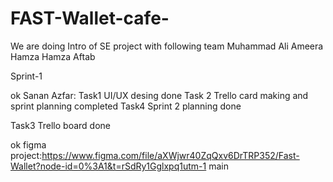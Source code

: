# FAST-Wallet-cafe-

We are doing Intro of SE project with following team
Muhammad Ali
Ameera Hamza
Hamza Aftab

Sprint-1

ok
Sanan Azfar: Task1 UI/UX desing done
Task 2 
Trello card making and sprint planning completed
Task4
Sprint 2 planning done

Task3
Trello board done

ok
figma project:https://www.figma.com/file/aXWjwr40ZqQxv6DrTRP352/Fast-Wallet?node-id=0%3A1&t=rSdRy1Gglxpq1utm-1
main
